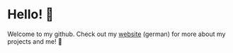 # Hello! 👋

Welcome to my github. Check out my [website](marvin-fuchs.de) (german) for more about my projects and me! 🚀
